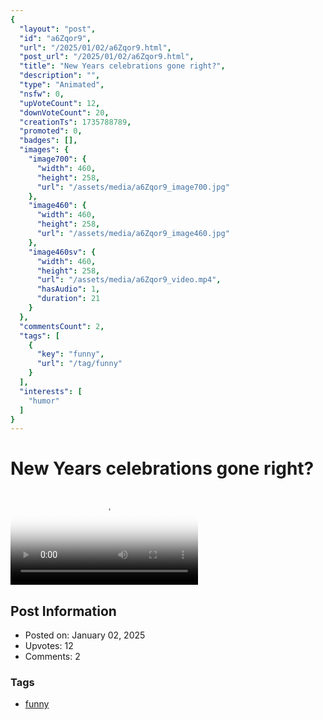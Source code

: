 ```yaml
---
{
  "layout": "post",
  "id": "a6Zqor9",
  "url": "/2025/01/02/a6Zqor9.html",
  "post_url": "/2025/01/02/a6Zqor9.html",
  "title": "New Years celebrations gone right?",
  "description": "",
  "type": "Animated",
  "nsfw": 0,
  "upVoteCount": 12,
  "downVoteCount": 20,
  "creationTs": 1735788789,
  "promoted": 0,
  "badges": [],
  "images": {
    "image700": {
      "width": 460,
      "height": 258,
      "url": "/assets/media/a6Zqor9_image700.jpg"
    },
    "image460": {
      "width": 460,
      "height": 258,
      "url": "/assets/media/a6Zqor9_image460.jpg"
    },
    "image460sv": {
      "width": 460,
      "height": 258,
      "url": "/assets/media/a6Zqor9_video.mp4",
      "hasAudio": 1,
      "duration": 21
    }
  },
  "commentsCount": 2,
  "tags": [
    {
      "key": "funny",
      "url": "/tag/funny"
    }
  ],
  "interests": [
    "humor"
  ]
}
---
```


# New Years celebrations gone right?

<video controls playsinline loop poster="/assets/media/a6Zqor9_image460.jpg">
  <source src="/assets/media/a6Zqor9_video.mp4" type="video/mp4">
  Your browser does not support the video tag.
</video>

## Post Information

- Posted on: January 02, 2025
- Upvotes: 12
- Comments: 2

### Tags

- [funny](/tag/funny)
